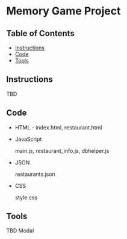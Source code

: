# Memory Game Project

## Table of Contents

* [Instructions](#instructions)
* [Code](#code)
* [Tools](#tools)

## Instructions

TBD

## Code

* HTML - index.html, restaurant.html

* JavaScript

  main.js, restaurant_info.js, dbhelper.js

* JSON

  restaurants.json

* CSS

  style.css

## Tools

TBD
Modal
